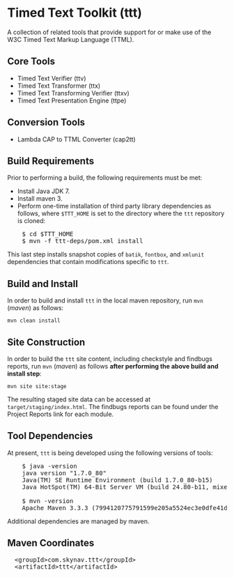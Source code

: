 # Timed Text Toolkit (ttt)

A collection of related tools that provide support for or make use of the W3C Timed Text Markup Language (TTML).

## Core Tools

- Timed Text Verifier (ttv)
- Timed Text Transformer (ttx)
- Timed Text Transforming Verifier (ttxv)
- Timed Text Presentation Engine (ttpe)

## Conversion Tools

- Lambda CAP to TTML Converter (cap2tt)

## Build Requirements

Prior to performing a build, the following requirements must be met:

- Install Java JDK 7.
- Install maven 3.
- Perform one-time installation of third party library dependencies as follows, where `$TTT_HOME` is set to the directory where the `ttt` repository is cloned:

<pre>
    $ cd $TTT_HOME
    $ mvn -f ttt-deps/pom.xml install
</pre>

This last step installs snapshot copies of `batik`, `fontbox`, and `xmlunit` dependencies that contain modifications specific to `ttt`.

## Build and Install

In order to build and install `ttt` in the local maven repository, run `mvn` (*maven*) as follows:

`mvn clean install`

## Site Construction

In order to build the `ttt` site content, including checkstyle and findbugs reports, run `mvn` (*maven*) as follows **after performing the above build and install step**:

`mvn site site:stage`

The resulting staged site data can be accessed at `target/staging/index.html`. The findbugs reports can be found under the Project Reports link for each module.

## Tool Dependencies

At present, `ttt` is being developed using the following versions of tools:

<pre>
    $ java -version
    java version "1.7.0_80"
    Java(TM) SE Runtime Environment (build 1.7.0_80-b15)
    Java HotSpot(TM) 64-Bit Server VM (build 24.80-b11, mixed mode)

    $ mvn -version
    Apache Maven 3.3.3 (7994120775791599e205a5524ec3e0dfe41d4a06; 2015-04-22T05:57:37-06:00)
</pre>

Additional dependencies are managed by maven.

## Maven Coordinates

<pre>
  &lt;groupId&gt;com.skynav.ttt&lt;/groupId&gt;
  &lt;artifactId&gt;ttt&lt;/artifactId&gt;
</pre>
